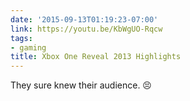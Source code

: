 ```yaml
---
date: '2015-09-13T01:19:23-07:00'
link: https://youtu.be/KbWgUO-Rqcw
tags:
- gaming
title: Xbox One Reveal 2013 Highlights
---
```


They sure knew their audience. 😣
